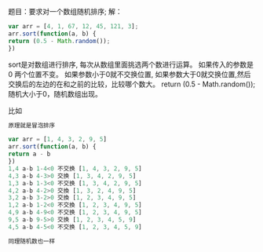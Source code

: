题目：要求对一个数组随机排序;
解：


```js
var arr = [4, 1, 67, 12, 45, 121, 3];
arr.sort(function(a, b) {
return (0.5 - Math.random());
})
```

sort是对数组进行排序, 每次从数组里面挑选两个数进行运算。
如果传入的参数是0 两个位置不变。
如果参数小于0就不交换位置,
如果参数大于0就交换位置,然后交换后的左边的在和之前的比较，比较哪个数大。
return (0.5 - Math.random());随机大小于0，随机数组出现。


比如


```js
原理就是冒泡排序

var arr = [1, 4, 3, 2, 9, 5]
arr.sort(function(a, b) {
return a - b
})
1,4 a-b 1-4<0 不交换 [1, 4, 3, 2, 9, 5]
4,3 a-b 4-3>0 交换 [1, 3, 4, 2, 9, 5]
1,3 a-b 1-3<0 不交换 [1, 3, 4, 2, 9, 5]
4,2 a-b 4-2>0 交換 [1, 3, 2, 4, 9, 5]
3,2 a-b 3-2>0 交換 [1, 2, 3, 4, 9, 5]
1,2 a-b 1-2<0 不交換 [1, 2, 3, 4, 9, 5]
4,9 a-b 4-9<0 不交换 [1, 2, 3, 4, 9, 5]
9,5 a-b 9-5>0 交换 [1, 2, 3, 4, 5, 9]
4,5 a-b 4-5<0 不交换 [1, 2, 3, 4, 5, 9]

同理随机数也一样
```

